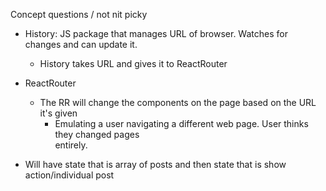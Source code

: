 Concept questions / not nit picky



- History: JS package that manages URL of browser. Watches for changes and can update it.
  - History takes URL and gives it to ReactRouter


- ReactRouter
  - The RR will change the components on the page based on the URL it's given
    - Emulating a user navigating a different web page. User thinks they changed pages      
      entirely.  



- Will have state that is array of posts and then state that is show action/individual post
